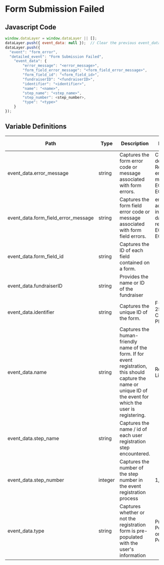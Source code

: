 # Form Submission Failed

### 

## Javascript Code
```js
window.dataLayer = window.dataLayer || [];
dataLayer.push({ event_data: null });  // Clear the previous event_data object.
dataLayer.push({
  "event": "form_error",
  "detailed_event": "Form Submission Failed",
    "event_data": {
        "error_message": "<error_message>",
        "form_field_error_message": "<form_field_error_message>",
        "form_field_id": "<form_field_id>",
        "fundraiserID": "<fundraiserID>",
        "identifier": "<identifier>",
        "name": "<name>",
        "step_name": "<step_name>",
        "step_number": <step_number>,
        "type": "<type>"
    }
});
```

## Variable Definitions

|Path|Type|Description|Example|Pattern|Min Length|Max Length|Minimum|Maximum|Multiple Of|
| --- | --- | --- | --- | --- | --- | --- | --- | --- | --- |
|event_data.error_message|string|Captures the form error code or message associated with form errors.|Credit card declined, Required entries missing, EC3456, EC8976|||||||
|event_data.form_field_error_message|string|Captures the form field error code or message associated with form field errors.|email address invalid, date required. EC987767, EC4567|||||||
|event_data.form_field_id|string|Captures the ID of each field contained on a form.||||||||
|event_data.fundraiserID|string|Provides the name or ID of the fundraiser||||||||
|event_data.identifier|string|Captures the unique ID of the form.|F-0113, 2543, CU001, PI-0988|||||||
|event_data.name|string|Captures the human-friendly name of the form. If for event registration, this should capture the name or unique ID of the event for which the user is registering.|Relay for Life|||||||
|event_data.step_name|string|Captures the name \/ id of each user registration step encountered.||||||||
|event_data.step_number|integer|Captures the number of the step number in the event registration process|1, 2, 3, 4||||1|||
|event_data.type|string|Captures whether or not the registration form is pre-populated with the user's information|Pre-Populated or Not Pre-Populated|||||||




